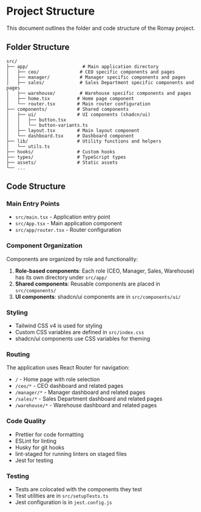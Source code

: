 # Project Structure

This document outlines the folder and code structure of the Romay project.

## Folder Structure

```
src/
├── app/                    # Main application directory
│   ├── ceo/               # CEO specific components and pages
│   ├── manager/           # Manager specific components and pages
│   ├── sales/             # Sales Department specific components and pages
│   ├── warehouse/         # Warehouse specific components and pages
│   ├── home.tsx          # Home page component
│   └── router.tsx        # Main router configuration
├── components/           # Shared components
│   ├── ui/               # UI components (shadcn/ui)
│   │   ├── button.tsx
│   │   └── button-variants.ts
│   ├── layout.tsx        # Main layout component
│   └── dashboard.tsx     # Dashboard component
├── lib/                  # Utility functions and helpers
│   └── utils.ts
├── hooks/                # Custom hooks
├── types/                # TypeScript types
├── assets/               # Static assets
└── ...
```

## Code Structure

### Main Entry Points

- `src/main.tsx` - Application entry point
- `src/App.tsx` - Main application component
- `src/app/router.tsx` - Router configuration

### Component Organization

Components are organized by role and functionality:

1. **Role-based components**: Each role (CEO, Manager, Sales, Warehouse) has its own directory under `src/app/`
2. **Shared components**: Reusable components are placed in `src/components/`
3. **UI components**: shadcn/ui components are in `src/components/ui/`

### Styling

- Tailwind CSS v4 is used for styling
- Custom CSS variables are defined in `src/index.css`
- shadcn/ui components use CSS variables for theming

### Routing

The application uses React Router for navigation:

- `/` - Home page with role selection
- `/ceo/*` - CEO dashboard and related pages
- `/manager/*` - Manager dashboard and related pages
- `/sales/*` - Sales Department dashboard and related pages
- `/warehouse/*` - Warehouse dashboard and related pages

### Code Quality

- Prettier for code formatting
- ESLint for linting
- Husky for git hooks
- lint-staged for running linters on staged files
- Jest for testing

### Testing

- Tests are colocated with the components they test
- Test utilities are in `src/setupTests.ts`
- Jest configuration is in `jest.config.js`
